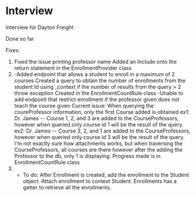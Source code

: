 # Interview
Interview for Dayton Freight

Done so far

Fixes:
1. Fixed the issue printing professor name
	Added an Include onto the return statement in the EnrollmentProvider class
2. 
	-Added endpoint that allows a student to enroll in a maximum of 2 courses
		Created a query to obtain the number of enrollments from the student Id using _context
		if the number of results from the query > 2 throw exception
		Created in the EnrollmentCountRule class
	-Unable to add endpoint that restrict enrollment if the professor given does not teach the course given
		Current issue: When querying the coureProfessor information, only the first Course added is obtained
			ex1: Dr. James -- Course 1, 2, and 3 are added to the CourseProfessors, however when queried only course id 1
			will be the result of the query.
			ex2: Dr. James -- Course 3, 2, and 1 are added to the CourseProfessors, however when queried only course id 3
			will be the result of the query.
		I'm not exactly sure how attachments works, but when traversing the CourseProfessors, all courses are there however 		after the adding the Professor to the db, only 1 is displaying.
		Progress made is in EnrollmentCountRule class
3. 
	- To do: 
		After Enrollment is created, add the enrollment to the Student object.
		Attach enrollment to context
		Student: Enrollments has a getter to retrieve all the enrollments.
